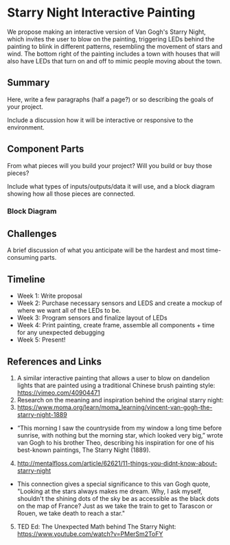 # Starry Night Interactive Painting
We propose making an interactive version of Van Gogh's Starry Night, which invites the user to blow on the painting, triggering LEDs behind the painting to blink in different patterns, resembling the movement of stars and wind. The bottom right of the painting includes a town with houses that will also have LEDs that turn on and off to mimic people moving about the town. 

## Summary
Here, write a few paragraphs (half a page?) or so describing the goals of your project.

Include a discussion how it will be interactive or responsive to the environment.

## Component Parts
From what pieces will you build your project? Will you build or buy those pieces?

Include what types of inputs/outputs/data it will use, and a block diagram showing how all those pieces are connected.
### Block Diagram

## Challenges
A brief discussion of what you anticipate will be the hardest and most time-consuming parts.

## Timeline

- Week 1: Write proposal 
- Week 2: Purchase necessary sensors and LEDS and create a mockup of where we want all of the LEDs to be. 
- Week 3: Program sensors and finalize layout of LEDs
- Week 4: Print painting, create frame, assemble all components + time for any unexpected debugging
- Week 5: Present!

## References and Links
1. A similar interactive painting that allows a user to blow on dandelion lights that are painted using a traditional Chinese brush painting style: https://vimeo.com/40904471 
2. Research on the meaning and inspiration behind the original starry night:
3. https://www.moma.org/learn/moma_learning/vincent-van-gogh-the-starry-night-1889 
  - “This morning I saw the countryside from my window a long time before sunrise, with nothing but the morning star, which looked very big,” wrote van Gogh to his brother Theo, describing his inspiration for one of his best-known paintings, The Starry Night (1889). 
4. http://mentalfloss.com/article/62621/11-things-you-didnt-know-about-starry-night
  - This connection gives a special significance to this van Gogh quote, "Looking at the stars always makes me dream. Why, I ask myself, shouldn't the shining dots of the sky be as accessible as the black dots on the map of France? Just as we take the train to get to Tarascon or Rouen, we take death to reach a star."
5. TED Ed: The Unexpected Math behind The Starry Night: https://www.youtube.com/watch?v=PMerSm2ToFY
